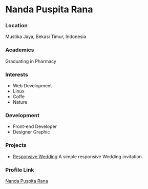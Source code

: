 # Nanda Puspita Rana

### Location

Mustika Jaya, Bekasi Timur, Indonesia

### Academics

Graduating in Pharmacy

### Interests

- Web Development
- Linux
- Coffe
- Nature

### Development

- Front-end Developer
- Designer Graphic

### Projects

- [Responsive Wedding](https://bit.ly/egananda) A simple responsive Wedding invitation.

### Profile Link

[Nanda Puspita Rana](https://github.com/nandapuspitarana)
